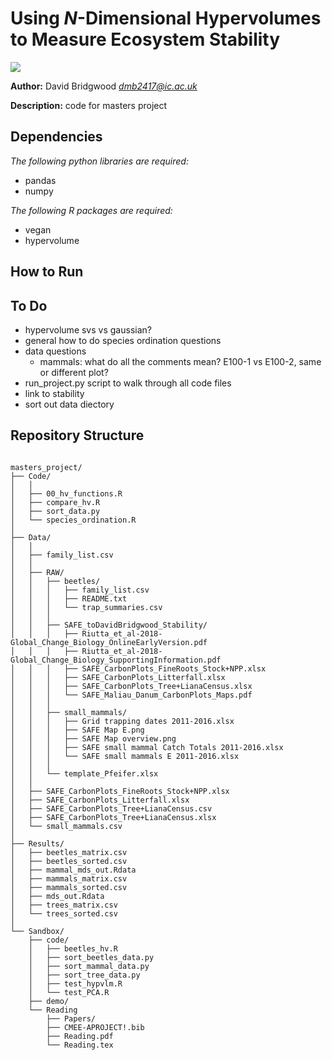 # Using *N*-Dimensional Hypervolumes to Measure Ecosystem Stability 
![](pretty-gif.gif) 


**Author:** David Bridgwood *dmb2417@ic.ac.uk*

**Description:** code for masters project

## Dependencies

*The following python libraries are required:*

- pandas
- numpy


*The following R packages are required:*

- vegan
- hypervolume

## How to Run


## To Do
- hypervolume svs vs gaussian?
- general how to do species ordination questions
- data questions
	- mammals: what do all the comments mean? E100-1 vs E100-2, same or different plot?
- run_project.py script to walk through all code files
- link to stability
- sort out data diectory


## Repository Structure
```

masters_project/
├── Code/
│   │
│   ├── 00_hv_functions.R
│   ├── compare_hv.R
│   ├── sort_data.py
│   └── species_ordination.R
│
├── Data/
│   │
│   ├── family_list.csv
│   │
│   ├── RAW/
│   │   ├── beetles/
│   │   │   ├── family_list.csv
│   │   │   ├── README.txt
│   │   │   └── trap_summaries.csv
│   │   │
│   │   ├── SAFE_toDavidBridgwood_Stability/
│   │   │   ├── Riutta_et_al-2018-Global_Change_Biology_OnlineEarlyVersion.pdf
│   │   │   ├── Riutta_et_al-2018-Global_Change_Biology_SupportingInformation.pdf
│   │   │   ├── SAFE_CarbonPlots_FineRoots_Stock+NPP.xlsx
│   │   │   ├── SAFE_CarbonPlots_Litterfall.xlsx
│   │   │   ├── SAFE_CarbonPlots_Tree+LianaCensus.xlsx
│   │   │   └── SAFE_Maliau_Danum_CarbonPlots_Maps.pdf
│   │   │
│   │   ├── small_mammals/
│   │   │   ├── Grid trapping dates 2011-2016.xlsx
│   │   │   ├── SAFE Map E.png
│   │   │   ├── SAFE Map overview.png
│   │   │   ├── SAFE small mammal Catch Totals 2011-2016.xlsx
│   │   │   └── SAFE small mammals E 2011-2016.xlsx
│   │   │
│   │   └── template_Pfeifer.xlsx
│   │
│   ├── SAFE_CarbonPlots_FineRoots_Stock+NPP.xlsx
│   ├── SAFE_CarbonPlots_Litterfall.xlsx
│   ├── SAFE_CarbonPlots_Tree+LianaCensus.csv
│   ├── SAFE_CarbonPlots_Tree+LianaCensus.xlsx
│   └── small_mammals.csv
│
├── Results/
│   ├── beetles_matrix.csv
│   ├── beetles_sorted.csv
│   ├── mammal_mds_out.Rdata
│   ├── mammals_matrix.csv
│   ├── mammals_sorted.csv
│   ├── mds_out.Rdata
│   ├── trees_matrix.csv
│   └── trees_sorted.csv
│
└── Sandbox/
    ├── code/
    │   ├── beetles_hv.R
    │   ├── sort_beetles_data.py
    │   ├── sort_mammal_data.py
    │   ├── sort_tree_data.py
    │   ├── test_hypvlm.R
    │   └── test_PCA.R
    ├── demo/
    └── Reading
        ├── Papers/
        ├── CMEE-APROJECT!.bib
        ├── Reading.pdf
        └── Reading.tex
        

```
